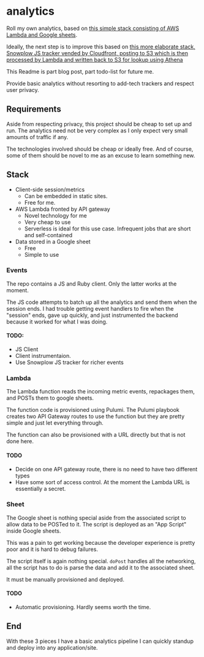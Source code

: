# analytics

Roll my own analytics, based on [this simple stack consisting of AWS Lambda and Google sheets](https://www.pcmaffey.com/roll-your-own-analytics/). 

Ideally, the next step is to improve this based on [this more elaborate stack, Snowplow JS tracker vended by Cloudfront, posting to S3 which is then processed by Lambda and written back to S3 for lookup using Athena](https://bostata.com/client-side-instrumentation-for-under-one-dollar)

This Readme is part blog post, part todo-list for future me.

Provide basic analytics without resorting to add-tech trackers and respect user privacy.

## Requirements
Aside from respecting privacy, this project should be cheap to set up and run. The analytics need not be very complex as I only expect very small amounts of traffic if any. 

The technologies involved should be cheap or ideally free. And of course, some of them should be novel to me as an excuse to learn something new.

## Stack
- Client-side session/metrics
	- Can be embedded in static sites.
	- Free for me.
- AWS Lambda fronted by API gateway
	- Novel technology for me
	- Very cheap to use
	- Serverless is ideal for this use case. Infrequent jobs that are short and self-contained
- Data stored in a Google sheet
	- Free
	- Simple to use

### Events

The repo contains a JS and Ruby client. Only the latter works at the moment.

The JS code attempts to batch up all the analytics and send them when the session ends. I had trouble getting event handlers to fire when the "session" ends, gave up quickly, and just instrumented the backend because it worked for what I was doing.

#### TODO:
- JS Client
- Client instrumentaion.
- Use Snowplow JS tracker for richer events

### Lambda
The Lambda function reads the incoming metric events, repackages them, and POSTs them to google sheets.

The function code is provisioned using Pulumi. The Pulumi playbook creates two API Gateway routes to use the function but they are pretty simple and just let everything through. 

The function can also be provisioned with a URL directly but that is not done here.

#### TODO
- Decide on one API gateway route, there is no need to have two different types
- Have some sort of access control. At the moment the Lambda URL is essentially a secret.

### Sheet
The Google sheet is nothing special aside from the associated script to allow data to be POSTed to it. The script is deployed as an "App Script" inside Google sheets.

This was a pain to get working because the developer experience is pretty poor and it is hard to debug failures.

The script itself is again nothing special. `doPost` handles all the networking, all the script has to do is parse the data and add it to the associated sheet.

It must be manually provisioned and deployed.

#### TODO
- Automatic provisioning. Hardly seems worth the time.

## End

With these 3 pieces I have a basic analytics pipeline I can quickly standup and deploy into any application/site.
